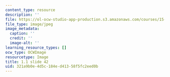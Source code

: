 ```yaml
---
content_type: resource
description: ''
file: https://ol-ocw-studio-app-production.s3.amazonaws.com/courses/15-s21-nuts-and-bolts-of-business-plans-january-iap-2014/321a9b0e4d5c184ed41358f5fc2eed0b_Slide42.JPG
file_type: image/jpeg
image_metadata:
  caption: ''
  credit: ''
  image-alt: ''
learning_resource_types: []
ocw_type: OCWImage
resourcetype: Image
title: 1.1 slide 42
uid: 321a9b0e-4d5c-184e-d413-58f5fc2eed0b
---
```

